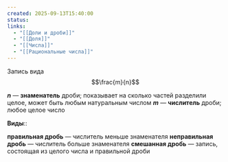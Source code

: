 ```yaml
---
created: 2025-09-13T15:40:00
status:
links:
  - "[[Доли и дроби]]"
  - "[[Доля]]"
  - "[[Числа]]"
  - "[[Рациональные числа]]"
---
```

Запись вида $$\frac{m}{n}$$

***n*** — **знаменатель** дроби; показывает на сколько частей разделили целое, может быть любым натуральным числом
***m*** — **числитель** дроби; любое целое число

**Виды**::

**правильная дробь**  — числитель меньше знаменателя
**неправильная дробь**  — числитель больше знаменателя
**смешанная дробь**  — запись, состоящая из целого числа и правильной дроби



























